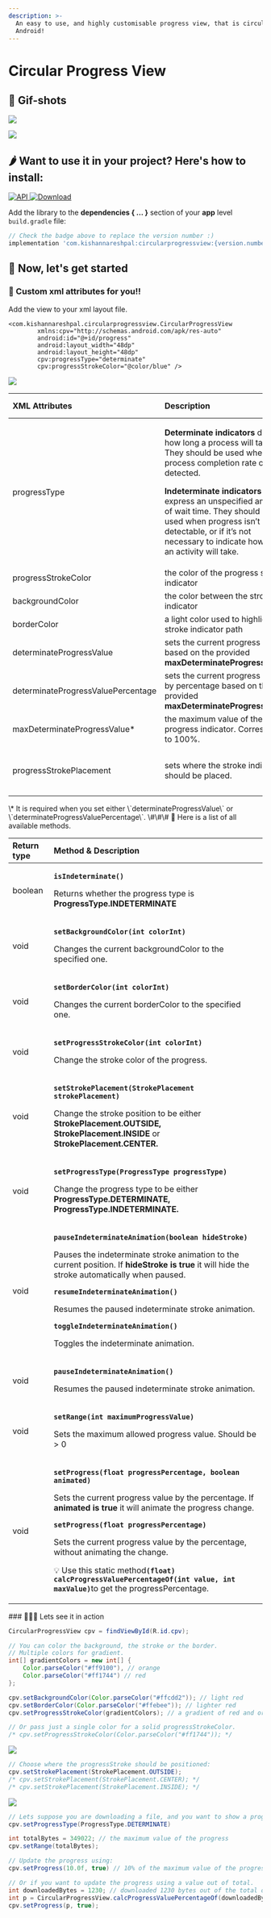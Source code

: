 ```yaml
---
description: >-
  An easy to use, and highly customisable progress view, that is circular for
  Android!
---
```


# Circular Progress View

## 🙈 Gif-shots

![](.gitbook/assets/determinate-border-stroke.gif)

![](.gitbook/assets/indeterminate-stroke-border.gif)

## ​🌶 Want to use it in your project? Here's how to install:

[![API](https://img.shields.io/badge/API-14%2B-brightgreen.svg?style=flat)](https://android-arsenal.com/api?level=14)[ ![Download](https://api.bintray.com/packages/kishannareshpal/maven/circularprogressview/images/download.svg)](https://bintray.com/kishannareshpal/maven/circularprogressview/_latestVersion)

Add the library to the **dependencies { ... }** section of your **app** level `build.gradle` file:

```groovy
// Check the badge above to replace the version number :)
implementation 'com.kishannareshpal:circularprogressview:{version.number}'
```

## 🐌 Now, let's get started

### 🤡 Custom xml attributes for you!!

Add the view to your xml layout file.

```markup
<com.kishannareshpal.circularprogressview.CircularProgressView
        xmlns:cpv="http://schemas.android.com/apk/res-auto"
        android:id="@+id/progress"
        android:layout_width="48dp"
        android:layout_height="48dp"
        cpv:progressType="determinate"
        cpv:progressStrokeColor="@color/blue" />
```

![](.gitbook/assets/screenshot-2020-03-06-at-18.03.09.png)

<table>
  <thead>
    <tr>
      <th style="text-align:left"><b>XML Attributes</b>
      </th>
      <th style="text-align:left"><b>Description</b>
      </th>
      <th style="text-align:left"><b>Data Type</b>
      </th>
      <th style="text-align:left"><b>Possible Values</b>
      </th>
      <th style="text-align:left"><b>Default Value</b>
      </th>
      <th style="text-align:left"><b>Is Required?</b>
      </th>
    </tr>
  </thead>
  <tbody>
    <tr>
      <td style="text-align:left">progressType</td>
      <td style="text-align:left">
        <p><b>Determinate indicators</b> display how long a process will take. They
          should be used when the process completion rate can be detected.</p>
        <p><b>Indeterminate indicators</b> express an unspecified amount of wait time.
          They should be used when progress isn&#x2019;t detectable, or if it&#x2019;s
          not necessary to indicate how long an activity will take.</p>
      </td>
      <td style="text-align:left">enum</td>
      <td style="text-align:left">
        <ul>
          <li><b>determinate</b>
          </li>
          <li><b>indeterminate</b>
          </li>
        </ul>
      </td>
      <td style="text-align:left"><b>indeterminate</b>
      </td>
      <td style="text-align:left">NO</td>
    </tr>
    <tr>
      <td style="text-align:left">progressStrokeColor</td>
      <td style="text-align:left">the color of the progress stroke indicator</td>
      <td style="text-align:left">color</td>
      <td style="text-align:left">n/a</td>
      <td style="text-align:left">#000000
        <br />(black)</td>
      <td style="text-align:left">NO</td>
    </tr>
    <tr>
      <td style="text-align:left">backgroundColor</td>
      <td style="text-align:left">the color between the stroke indicator</td>
      <td style="text-align:left">color</td>
      <td style="text-align:left">n/a</td>
      <td style="text-align:left">#FF000000
        <br />(transparent)</td>
      <td style="text-align:left">NO</td>
    </tr>
    <tr>
      <td style="text-align:left">borderColor</td>
      <td style="text-align:left">a light color used to highlight the stroke indicator path</td>
      <td style="text-align:left">color</td>
      <td style="text-align:left">n/a</td>
      <td style="text-align:left">#FF000000
        <br />(transparent)</td>
      <td style="text-align:left">NO</td>
    </tr>
    <tr>
      <td style="text-align:left">determinateProgressValue</td>
      <td style="text-align:left">sets the current progress value based on the provided <b>maxDeterminateProgressValue</b>*</td>
      <td
      style="text-align:left">float</td>
        <td style="text-align:left">n/a</td>
        <td style="text-align:left">n/a</td>
        <td style="text-align:left">NO</td>
    </tr>
    <tr>
      <td style="text-align:left">determinateProgressValuePercentage</td>
      <td style="text-align:left">sets the current progress value by percentage based on the provided <b>maxDeterminateProgressValue</b>*</td>
      <td
      style="text-align:left">float</td>
        <td style="text-align:left">n/a</td>
        <td style="text-align:left">n/a</td>
        <td style="text-align:left">NO</td>
    </tr>
    <tr>
      <td style="text-align:left">maxDeterminateProgressValue*</td>
      <td style="text-align:left">the maximum value of the progress indicator. Corresponds to 100%.</td>
      <td
      style="text-align:left">float</td>
        <td style="text-align:left">n/a</td>
        <td style="text-align:left">n/a</td>
        <td style="text-align:left">YES*</td>
    </tr>
    <tr>
      <td style="text-align:left">progressStrokePlacement</td>
      <td style="text-align:left">sets where the stroke indicator should be placed.</td>
      <td style="text-align:left">enum</td>
      <td style="text-align:left">
        <ul>
          <li>outside</li>
          <li>inside</li>
          <li>center</li>
        </ul>
      </td>
      <td style="text-align:left">inside</td>
      <td style="text-align:left">NO</td>
    </tr>
  </tbody>
</table> \* It is required when you set either \`determinateProgressValue\` or \`determinateProgressValuePercentage\`. \#\#\# 🥢 Here is a list of all available methods.

<table>
  <thead>
    <tr>
      <th style="text-align:left"><b>Return type</b>
      </th>
      <th style="text-align:left"><b>Method &amp; Description</b>
      </th>
    </tr>
  </thead>
  <tbody>
    <tr>
      <td style="text-align:left">boolean</td>
      <td style="text-align:left">
        <p><b><code>isIndeterminate()</code></b>
        </p>
        <p>Returns whether the progress type is <b>ProgressType.INDETERMINATE</b>
        </p>
      </td>
    </tr>
    <tr>
      <td style="text-align:left">void</td>
      <td style="text-align:left">
        <p><b><code>setBackgroundColor(int colorInt)</code></b>
        </p>
        <p>Changes the current backgroundColor to the specified one.</p>
      </td>
    </tr>
    <tr>
      <td style="text-align:left">void</td>
      <td style="text-align:left">
        <p><b><code>setBorderColor(int colorInt)</code></b>
        </p>
        <p>Changes the current borderColor to the specified one.</p>
      </td>
    </tr>
    <tr>
      <td style="text-align:left">void</td>
      <td style="text-align:left">
        <p><b><code>setProgressStrokeColor(int colorInt)</code></b>
        </p>
        <p>Change the stroke color of the progress.</p>
      </td>
    </tr>
    <tr>
      <td style="text-align:left">void</td>
      <td style="text-align:left">
        <p><b><code>setStrokePlacement(StrokePlacement strokePlacement)</code></b>
        </p>
        <p>Change the stroke position to be either <b>StrokePlacement.OUTSIDE,</b>  <b>StrokePlacement.INSIDE</b> or <b>StrokePlacement.CENTER.</b>
        </p>
      </td>
    </tr>
    <tr>
      <td style="text-align:left">void</td>
      <td style="text-align:left">
        <p><b><code>setProgressType(ProgressType progressType)</code></b>
        </p>
        <p>Change the progress type to be either <b>ProgressType.DETERMINATE, ProgressType.INDETERMINATE.</b>
        </p>
      </td>
    </tr>
    <tr>
      <td style="text-align:left">void</td>
      <td style="text-align:left">
        <p><b><code>pauseIndeterminateAnimation(boolean hideStroke)</code></b>
        </p>
        <p>Pauses the indeterminate stroke animation to the current position. If <b>hideStroke is true</b> it
          will hide the stroke automatically when paused.</p>
        <p><b><code>resumeIndeterminateAnimation()</code></b>
        </p>
        <p>Resumes the paused indeterminate stroke animation.</p>
        <p><b><code>toggleIndeterminateAnimation()</code></b>
        </p>
        <p>Toggles the indeterminate animation.</p>
      </td>
    </tr>
    <tr>
      <td style="text-align:left">void</td>
      <td style="text-align:left">
        <p><b><code>pauseIndeterminateAnimation()</code></b>
        </p>
        <p>Resumes the paused indeterminate stroke animation.</p>
      </td>
    </tr>
    <tr>
      <td style="text-align:left">void</td>
      <td style="text-align:left">
        <p><b><code>setRange(int maximumProgressValue)</code></b>
        </p>
        <p>Sets the maximum allowed progress value. Should be &gt; 0</p>
      </td>
    </tr>
    <tr>
      <td style="text-align:left">void</td>
      <td style="text-align:left">
        <p><b><code>setProgress(float progressPercentage, boolean animated)</code></b>
        </p>
        <p>Sets the current progress value by the percentage. If <b>animated is true</b> it
          will animate the progress change.</p>
        <p><b><code>setProgress(float progressPercentage)</code></b>
        </p>
        <p>Sets the current progress value by the percentage, without animating the
          change.</p>
        <p>&#x1F4A1; Use this static method<b><code>(float) calcProgressValuePercentageOf(int value, int maxValue)</code></b>to
          get the progressPercentage.</p>
      </td>
    </tr>
  </tbody>
</table>### 🏃🏾‍♂️ Lets see it in action

```java
CircularProgressView cpv = findViewById(R.id.cpv);
```

```java
// You can color the background, the stroke or the border.
// Multiple colors for gradient.
int[] gradientColors = new int[] {
    Color.parseColor("#ff9100"), // orange
    Color.parseColor("#ff1744") // red
};

cpv.setBackgroundColor(Color.parseColor("#ffcdd2")); // light red
cpv.setBorderColor(Color.parseColor("#ffebee")); // lighter red
cpv.setProgressStrokeColor(gradientColors); // a gradient of red and orange

// Or pass just a single color for a solid progressStrokeColor.
/* cpv.setProgressStrokeColor(Color.parseColor("#ff1744")); */
```

![](.gitbook/assets/fotojet-1-squashed-1.jpg)

```java
// Choose where the progressStroke should be positioned:
cpv.setStrokePlacement(StrokePlacement.OUTSIDE);
/* cpv.setStrokePlacement(StrokePlacement.CENTER); */
/* cpv.setStrokePlacement(StrokePlacement.INSIDE); */
```

![](.gitbook/assets/download.jpeg)

```java
// Lets suppose you are downloading a file, and you want to show a progress:
cpv.setProgressType(ProgressType.DETERMINATE)

int totalBytes = 349022; // the maximum value of the progress
cpv.setRange(totalBytes);

// Update the progress using:
cpv.setProgress(10.0f, true) // 10% of the maximum value of the progress.

// Or if you want to update the progress using a value out of total.
int downloadedBytes = 1230; // downloaded 1230 bytes out of the total of 349022;
int p = CircularProgressView.calcProgressValuePercentageOf(downloadedBytes, totalBytes)
cpv.setProgress(p, true);
```

